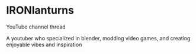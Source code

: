 # IRONlanturns
YouTube channel thread

A youtuber who specialized in blender, modding video games, and creating enjoyable vibes and inspiration
